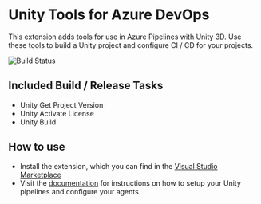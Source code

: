 # Unity Tools for Azure DevOps

This extension adds tools for use in Azure Pipelines with Unity 3D. Use these tools to build a Unity project and configure
CI / CD for your projects.

![Build Status](https://dev.azure.com/dinomite/Unity%20Tools%20for%20Azure%20DevOps/_apis/build/status/ci-develop-with-analysis)

## Included Build / Release Tasks

- Unity Get Project Version
- Unity Activate License
- Unity Build

## How to use

- Install the extension, which you can find in the [Visual Studio Marketplace](https://marketplace.visualstudio.com/items?itemName=DinomiteStudios.64e90d50-a9c0-11e8-a356-d3eab7857116)
- Visit the [documentation](https://dinomite-studios.github.io/unity-azure-pipelines-tasks/) for instructions on how to setup your Unity pipelines and configure your agents
